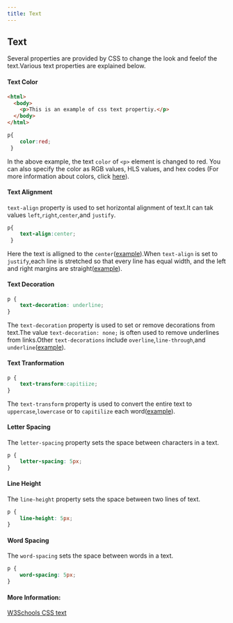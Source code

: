 ```yaml
---
title: Text
---
```


## Text

Several properties are provided by CSS to change the look and feelof the text.Various text properties are explained below.

#### Text Color

``` html
<html>
  <body>
    <p>This is an example of css text propertiy.</p>
  </body>
</html>
```
``` css
p{
    color:red;
 }
```
In the above example, the text `color` of `<p>` element is changed to red. You can also specify the color as RGB values, HLS values, and hex codes (For more information about colors, click <a href =' guides/src/pages/css/colors/index.md ' target='_blank'>here<a>).
  
#### Text Alignment

`text-align` property is used to set horizontal alignment of text.It can tak values `left`,`right`,`center`,and `justify`.
``` css
p{
    text-align:center;
 }
```
Here the text is alligned to the `center`(<a href ="https://www.w3schools.com/css/tryit.asp?filename=trycss_text-align" target="_blank">example<a>).When `text-align` is set to `justify`,each line is stretched so that every line has equal width, and the left and right margins are straight(<a href ="https://www.w3schools.com/css/tryit.asp?filename=trycss_text-align_all" target="_blank">example<a>).
  
#### Text Decoration

``` css
p {
    text-decoration: underline;
}
```
The `text-decoration` property is used to set or remove decorations from text.The value `text-decoration: none;` is often used to remove underlines from links.Other `text-decorations` include `overline`,`line-through`,and `underline`(<a href ="https://www.w3schools.com/css/tryit.asp?filename=trycss_text-decoration" target="_blank">example<a>).
  
#### Text Tranformation

``` css
p {
    text-transform:capitiize;
}
```
The `text-transform` property is used to convert the entire text to `uppercase`,`lowercase` or to `capitilize` each word(<a href ="https://www.w3schools.com/css/tryit.asp?filename=trycss_text-transform" target="_blank">example<a>).

#### Letter Spacing

The `letter-spacing` property sets the space between characters in a text.
``` css
p {
    letter-spacing: 5px;
}
```

#### Line Height

The `line-height` property sets the space between two lines of text.
``` css
p {
    line-height: 5px;
}
```

#### Word Spacing

The `word-spacing` sets the space between words in a text.
``` css
p {
    word-spacing: 5px;
}
```

#### More Information:
<!-- Please add any articles you think might be helpful to read before writing the article -->
<a href ="https://w3schools.com/css/css_text.asp" target='_blank'>W3Schools CSS text<a><br>


